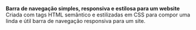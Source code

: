 **Barra de navegação simples, responsiva e estilosa para um website**
Criada com tags HTML semântico e estilizadas em CSS para compor uma linda e útil barra de navegação responsiva para um site.

